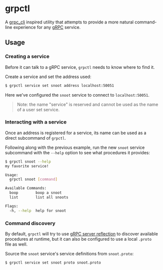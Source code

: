 # grpctl

A [grpc_cli](https://grpc.github.io/grpc/core/md_doc_command_line_tool.html) inspired utility that attempts to provide a more natural command-line experience for any [gRPC](https://grpc.io/) service.

## Usage

### Creating a service

Before it can talk to a gRPC service, `grpctl` needs to know where to find it.

Create a service and set the address used:

```sh
$ grpctl service set snoot address localhost:50051
```

Here we've configured the `snoot` service to connect to `localhost:50051`.

> Note: the name "service" is reserved and cannot be used as the name of a user set service.

### Interacting with a service

Once an address is registered for a service, its name can be used as a direct subcommand of `grpctl`.

Following along with the previous example, run the new `snoot` service subcommand with the `--help` option to see what procedures it provides:

```sh
$ grpctl snoot --help
my favorite service!

Usage:
  grpctl snoot [command]

Available Commands:
  boop        boop a snoot
  list        list all snoots

Flags:
  -h, --help  help for snoot
```

### Command discovery

By default, `grpctl` will try to use [gRPC server reflection](https://grpc.github.io/grpc/core/md_doc_server-reflection.html) to discover available procedures at runtime, but it can also be configured to use a local `.proto` file as well.

Source the `snoot` service's service definitions from `snoot.proto`:

```sh
$ grpctl service set snoot proto snoot.proto
```

